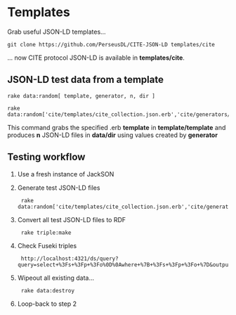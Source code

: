 # Templates
Grab useful JSON-LD templates...

	git clone https://github.com/PerseusDL/CITE-JSON-LD templates/cite

... now CITE protocol JSON-LD is available in **templates/cite**.

## JSON-LD test data from a template
	rake data:random[ template, generator, n, dir ]

	rake data:random['cite/templates/cite_collection.json.erb','cite/generators/cite_collection.rb',10,'test']

This command grabs the specified .erb **template** in __template/__**template** and produces **n** JSON-LD files in __data/__**dir** using values created by **generator**

## Testing workflow
1. Use a fresh instance of JackSON
2. Generate test JSON-LD files

		rake data:random['cite/templates/cite_collection.json.erb','cite/generators/cite_collection.rb',1000,'test']

3. Convert all test JSON-LD files to RDF

		rake triple:make

4. Check Fuseki triples

		http://localhost:4321/ds/query?query=select+%3Fs+%3Fp+%3Fo%0D%0Awhere+%7B+%3Fs+%3Fp+%3Fo+%7D&output=text&stylesheet=
	
5. Wipeout all existing data...

		rake data:destroy

6. Loop-back to step 2